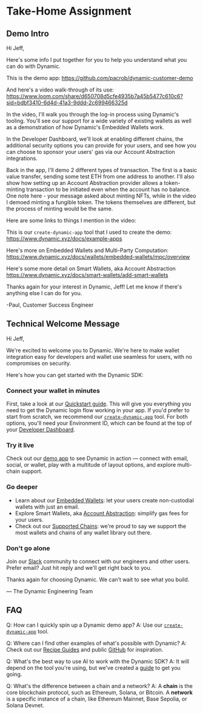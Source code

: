 # Take-Home Assignment

## Demo Intro

Hi Jeff,

Here's some info I put together for you to help you understand what you can do with Dynamic.

This is the demo app: https://github.com/pacrob/dynamic-customer-demo

And here's a video walk-through of its use: https://www.loom.com/share/d650708d5cfe4935b7a45b5477c610c6?sid=bdbf3410-6d4d-41a3-9ddd-2c699466325d

In the video, I'll walk you through the log-in process using Dynamic's tooling. You'll see our support for a wide variety of existing wallets as well as a demonstration of how Dynamic's Embedded Wallets work.

In the Developer Dashboard, we'll look at enabling different chains, the additional security options you can provide for your users, and see how you can choose to sponsor your users' gas via our Account Abstraction integrations.

Back in the app, I'll demo 2 different types of transaction. The first is a basic value transfer, sending some test ETH from one address to another. I'll also show how setting up an Account Abstraction provider allows a token-minting transaction to be initiated even when the account has no balance. One note here - your message asked about minting NFTs, while in the video I demoed minting a fungible token. The tokens themselves are different, but the process of minting would be the same.

Here are some links to things I mention in the video:

This is our `create-dynamic-app` tool that I used to create the demo:
https://www.dynamic.xyz/docs/example-apps

Here's more on Embedded Wallets and Multi-Party Computation:
https://www.dynamic.xyz/docs/wallets/embedded-wallets/mpc/overview

Here's some more detail on Smart Wallets, aka Account Abstraction
https://www.dynamic.xyz/docs/smart-wallets/add-smart-wallets

Thanks again for your interest in Dynamic, Jeff! Let me know if there's anything else I can do for you.

-Paul, Customer Success Engineer

## Technical Welcome Message

Hi Jeff,

We're excited to welcome you to Dynamic. We're here to make wallet integration easy for developers and wallet use seamless for users, with no compromises on security.

Here's how you can get started with the Dynamic SDK:

### Connect your wallet in minutes

First, take a look at our [Quickstart guide](https://www.dynamic.xyz/docs/quickstart). This will give you everything you need to get the Dynamic login flow working in your app. If you'd prefer to start from scratch, we recommend our [`create-dynamic-app`](https://www.dynamic.xyz/docs/example-apps#create-dynamic-app) tool. For both options, you'll need your Environment ID, which can be found at the top of your [Developer Dashboard](https://app.dynamic.xyz/dashboard/).

### Try it live

Check out our [demo app](https://demo.dynamic.xyz/)  to see Dynamic in action — connect with email, social, or wallet, play with a multitude of layout options, and explore multi-chain support.  

### Go deeper

- Learn about our [Embedded Wallets](https://www.dynamic.xyz/docs/wallets/embedded-wallets/mpc/overview): let your users create non-custodial wallets with just an email.
- Explore Smart Wallets, aka [Account Abstraction](https://www.dynamic.xyz/docs/smart-wallets/add-smart-wallets): simplify gas fees for your users.
- Check out our [Supported Chains](https://www.dynamic.xyz/docs/chains/enabling-chains): we're proud to say we support the most wallets and chains of any wallet library out there.

### Don't go alone

Join our [Slack](https://www.dynamic.xyz/slack) community to connect with our engineers and other users. Prefer email? Just hit reply and we'll get right back to you.

Thanks again for choosing Dynamic. We can’t wait to see what you build.

— The Dynamic Engineering Team

## FAQ

Q: How can I quickly spin up a Dynamic demo app?
A: Use our [`create-dynamic-app`](https://www.dynamic.xyz/docs/example-apps#create-dynamic-app) tool.

Q: Where can I find other examples of what's possible with Dynamic?
A: Check out our  [Recipe Guides](https://www.dynamic.xyz/docs/guides/recipes)  and public [GitHub](https://github.com/orgs/dynamic-labs/repositories) for inspiration.

Q: What's the best way to use AI to work with the Dynamic SDK?
A: It will depend on the tool you're using, but we've created a [guide](https://www.dynamic.xyz/docs/ai/developing-with-ai) to get you going.

Q: What's the difference between a chain and a network?
A: A **chain** is the core blockchain protocol, such as Ethereum, Solana, or Bitcoin. A **network** is a specific instance of a chain, like Ethereum Mainnet, Base Sepolia, or Solana Devnet.